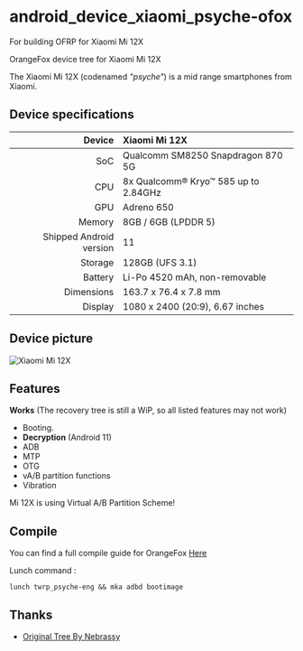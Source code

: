 # android_device_xiaomi_psyche-ofox
For building OFRP for Xiaomi Mi 12X

OrangeFox device tree for Xiaomi Mi 12X

The Xiaomi Mi 12X (codenamed _"psyche"_) is a mid range smartphones from Xiaomi.

## Device specifications

| Device       | Xiaomi Mi 12X                               |
| -----------: | :------------------------------------------ |
| SoC          | Qualcomm SM8250 Snapdragon 870 5G           |
| CPU          | 8x Qualcomm® Kryo™ 585 up to 2.84GHz        |
| GPU          | Adreno 650                                  |
| Memory       | 8GB / 6GB  (LPDDR 5)                        |
| Shipped Android version | 11                               |
| Storage      | 128GB  (UFS 3.1)                            |
| Battery      | Li-Po 4520 mAh, non-removable               |
| Dimensions   | 163.7 x 76.4 x 7.8 mm                       |
| Display      | 1080 x 2400 (20:9), 6.67 inches             |

## Device picture

![Xiaomi Mi 12X](https://fdn2.gsmarena.com/vv/pics/xiaomi/xiaomi-12x-2.jpg)

## Features

**Works** (The recovery tree is still a WiP, so all listed features may not work)

- Booting.
- **Decryption** (Android 11)
- ADB
- MTP
- OTG
- vA/B partition functions
- Vibration

Mi 12X is using Virtual A/B Partition Scheme!

## Compile

You can find a full compile guide for OrangeFox [Here](https://wiki.orangefox.tech/en/dev/building)

Lunch command :
```
lunch twrp_psyche-eng && mka adbd bootimage
```



## Thanks
- [Original Tree By Nebrassy](https://github.com/TeamWin/android_device_xiaomi_alioth)
